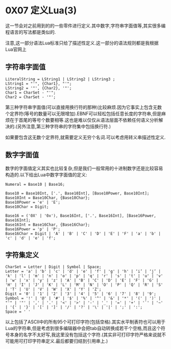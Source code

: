 # 0X07 定义Lua(3)

这一节会对之前用到的的一些零件进行定义.其中数字,字符串字面值等,其实很多编程语言的写法都是类似的.

注意,这一部分语法Lua标准只给了描述性定义.这一部分的语法规则都是我根据Lua官网上

## 字符串字面值

```EBNF
LiteralString = LString1 | LString2 | LString3 ;
LString1 = "'", {Char1}, "'";
LString2 = '"', {Char2}, '"';
Char1 = CharSet - "'";
Char2 = CharSet - '"';
```

第三种字符串字面值(可以直接用换行符的那种)比较麻烦.因为它事实上包含无数个定界符(等号的数量可以无限增加).EBNF可以轻松包括任意长度的字符串,但是麻烦在于首尾的等号个数要相等.这也是难以仅仅从语法层面不依赖任何语义分析解决的.(另外注意,第三种字符串的字符集中包括换行符.)

如果要包含这无数个定界符,就需要定义无穷个名词.可以考虑用转义串描述性定义.

## 数字字面值

数字的字面值定义其实也比较复杂,但是我们一般常用的十进制数字还是比较容易构造的.以下给出Lua中数字字面值的定义:

```EBNF
Numeral = Base10 | Base16;
```

```EBNF
Base10 = Base10Int, ['.', Base10Int], [Base10Power, Base10Int];
Base10Int = Base10Char, {Base10Char};
Base10Power = 'e' | 'E';
Base10Char = Digit;
```

```EBNF
Base16 = ('0X' | '0x'), Base16Int, ['.', Base16Int], [Base16Power, Base16Int];
Base16Int = Base16Char, {Base16Char};
Base16Power = 'p' | 'P';
Base16Char = Digit | 'A' | 'B' | 'C' | 'D' | 'E' | 'F' | 'a' | 'b' | 'c' | 'd' | 'e' | 'f';
```

## 字符集定义

```EBNF
CharSet = Letter | Digit | Symbol | Space;
Letter = 'a' | 'b' | 'c' | 'd' | 'e' | 'f' | 'g' | 'h' | ‘i’ | ‘j’ | 'k' | 'l' | 'm' | 'n' | 'o' | 'p' | 'q' | 'r' | 's' | 't' | 'u' | 'v' | 'w' | 'x' | 'y' | 'z' | 'A' | 'B' | 'C' | 'D' | 'E' | 'F' | 'G' | 'H' | 'I' | 'J' | 'K' | 'L' | 'M' | 'N' | 'O' | 'P' | 'Q' | 'R' | 'S' | 'T' | 'U' | 'V' | 'W' | 'X' | 'Y' | 'Z';
Digit = '0' | '1' | '2' | '3' | '4' | '5' | '6' | '7' | '8' | '9';
Symbol = '!' | '@' | '#' | '$' | '%' | '^' | '&' | '*' | '(' | ')' | "'" | '"' | ',' | '.' | '<' | '>' | '-' | '_' | '=' | '+' | '`' | '~' | '{' | '}' | '[' | ']' | '/' | '?' | '\' | '|' | ';' | ':';
Space = ' '
```

以上包括了ASCII中的所有95个可打印字符(包括空格).其实水平制表符也可以用于Lua的字符串,但是考虑到很多编辑器中会把tab自动转换成若干个空格,而且这个符号本身的名字不太好写,我这里没有包括这个字符.(其实非可打印字符严格来说就不可能用可打印字符串定义.最后都要归结到引用串上.)
